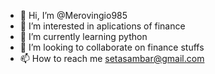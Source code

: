 - 👋 Hi, I’m @Merovingio985
- 👀 I’m interested in aplications of finance
- 🌱 I’m currently learning python
- 💞️ I’m looking to collaborate on finance stuffs
- 📫 How to reach me setasambar@gmail.com

<!---
Merovingio985/Merovingio985 is a ✨ special ✨ repository because its `README.md` (this file) appears on your GitHub profile.
You can click the Preview link to take a look at your changes.
--->

